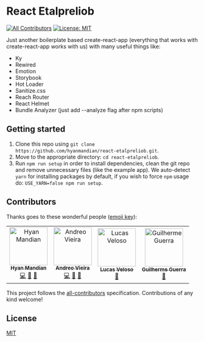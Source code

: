 # React Etalpreliob

[![All Contributors](https://img.shields.io/badge/all_contributors-4-orange.svg?style=flat-square)](#contributors) [![License: MIT](https://img.shields.io/github/license/hyanmandian/react-etalpreliob.svg)](LICENSE)

Just another boilerplate based create-react-app (everything that works with create-react-app works with us) with many useful things like:

- Ky
- Rewired
- Emotion
- Storybook
- Hot Loader
- Sanitize.css
- Reach Router
- React Helmet
- Bundle Analyzer (just add --analyze flag after npm scripts)

## Getting started

1. Clone this repo using `git clone https://github.com/hyanmandian/react-etalpreliob.git`.
2. Move to the appropriate directory: `cd react-etalpreliob`.
3. Run `npm run setup` in order to install dependencies, clean the git repo and remove unnecessary files (like the example app). We auto-detect `yarn` for installing packages by default, if you wish to force `npm` usage do: `USE_YARN=false npm run setup`.

## Contributors

Thanks goes to these wonderful people ([emoji key](https://github.com/kentcdodds/all-contributors#emoji-key)):

<!-- ALL-CONTRIBUTORS-LIST:START - Do not remove or modify this section -->
<!-- prettier-ignore -->
<table><tr><td align="center"><a href="https://github.com/hyanmandian"><img src="https://avatars2.githubusercontent.com/u/5044101?v=3" width="100px;" alt="Hyan Mandian"/><br /><sub><b>Hyan Mandian</b></sub></a><br /><a href="https://github.com/hyanmandian/react-etalpreliob/commits?author=hyanmandian" title="Code">💻</a> <a href="https://github.com/hyanmandian/react-etalpreliob/commits?author=hyanmandian" title="Documentation">📖</a> <a href="#ideas-hyanmandian" title="Ideas, Planning, & Feedback">🤔</a></td><td align="center"><a href="https://github.com/andreoav"><img src="https://avatars2.githubusercontent.com/u/508827?v=3" width="100px;" alt="Andreo Vieira"/><br /><sub><b>Andreo Vieira</b></sub></a><br /><a href="https://github.com/hyanmandian/react-etalpreliob/commits?author=andreoav" title="Code">💻</a> <a href="https://github.com/hyanmandian/react-etalpreliob/commits?author=andreoav" title="Documentation">📖</a> <a href="#ideas-andreoav" title="Ideas, Planning, & Feedback">🤔</a></td><td align="center"><a href="https://github.com/lucassveloso"><img src="https://avatars2.githubusercontent.com/u/4587602?v=3" width="100px;" alt="Lucas Veloso"/><br /><sub><b>Lucas Veloso</b></sub></a><br /><a href="#ideas-lucassveloso" title="Ideas, Planning, & Feedback">🤔</a></td><td align="center"><a href="https://github.com/guilhermecomum"><img src="https://avatars3.githubusercontent.com/u/1606048?s=460&v=4" width="100px;" alt="Guilherme Guerra"/><br /><sub><b>Guilherme Guerra</b></sub></a><br /><a href="#ideas-guilhermecomum" title="Ideas, Planning, & Feedback">🤔</a></td></tr></table>

<!-- ALL-CONTRIBUTORS-LIST:END -->

This project follows the [all-contributors](https://github.com/kentcdodds/all-contributors) specification. Contributions of any kind welcome!

## License

[MIT](LICENSE)
